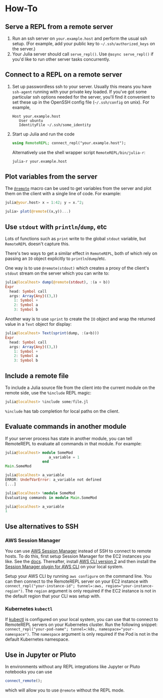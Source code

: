 # How-To

## Serve a REPL from a remote server

1. Run an ssh server on `your.example.host` and perform the usual ssh setup.
   (For example, add your public key to `~/.ssh/authorized_keys` on the server.)
2. Your Julia server should call `serve_repl()`. Use `@async serve_repl()` if
   you'd like to run other server tasks concurrently.

## Connect to a REPL on a remote server

1. Set up passwordless ssh to your server. Usually this means you have
   `ssh-agent` running with your private key loaded. If you've got some
   particular ssh options needed for the server, you'll find it convenient to
   set these up in the OpenSSH config file (`~/.ssh/config` on unix). For
   example,
   ```ssh-config
   Host your.example.host
      User ubuntu
      IdentityFile ~/.ssh/some_identity
   ```
2. Start up Julia and run the code
   ```julia
   using RemoteREPL; connect_repl("your.example.host");
   ```
   Alternatively use the shell wrapper script `RemoteREPL/bin/julia-r`:
   ```bash
   julia-r your.example.host
   ```


## Plot variables from the server

The [`@remote`](@ref) macro can be used to get variables from the server and
plot them on the client with a single line of code. For example:

```julia
julia@your.host> x = 1:42; y = x.^2;

julia> plot(@remote((x,y))...)
```

## Use `stdout` with `println`/`dump`, etc

Lots of functions such as `print` write to the global `stdout` variable, but
`RemoteREPL` doesn't capture this.

There's two ways to get a similar effect in `RemoteREPL`, both of which rely on
passing an `IO` object explicitly to `println`/`dump`/etc.

One way is to use `@remote(stdout)` which creates a proxy of the client's
`stdout` stream on the server which you can write to:

```julia
julia@localhost> dump(@remote(stdout), :(a + b))
Expr
  head: Symbol call
  args: Array{Any}((3,))
    1: Symbol +
    2: Symbol a
    3: Symbol b
```

Another way is to use `sprint` to create the `IO` object and wrap the returned
value in a `Text` object for display:

```julia
julia@localhost> Text(sprint(dump, :(a+b)))
Expr
  head: Symbol call
  args: Array{Any}((3,))
    1: Symbol +
    2: Symbol a
    3: Symbol b
```

## Include a remote file

To include a Julia source file from the client into the current module on the
remote side, use the `%include` REPL magic:

```julia
julia@localhost> %include some/file.jl
```

`%include` has tab completion for local paths on the client.

## Evaluate commands in another module

If your server process has state in another module, you can tell RemoteREPL to
evaluate all commands in that module. For example:

```julia
julia@localhost> module SomeMod
                    a_variable = 1
                 end
Main.SomeMod

julia@localhost> a_variable
ERROR: UndefVarError: a_variable not defined
[...]

julia@localhost> %module SomeMod
Evaluating commands in module Main.SomeMod

julia@localhost> a_variable
1
```

## Use alternatives to SSH

### AWS Session Manager

You can use [AWS Session Manager](https://docs.aws.amazon.com/systems-manager/latest/userguide/session-manager.html) instead of SSH to connect to remote hosts. To do this, first setup Session Manager for the EC2 instances you like. See the [docs](https://docs.aws.amazon.com/systems-manager/latest/userguide/session-manager-getting-started.html). Thereafter, install [AWS CLI version 2](https://docs.aws.amazon.com/cli/latest/userguide/install-cliv2.html) and then install the [Session Manager plugin for AWS CLI](https://docs.aws.amazon.com/systems-manager/latest/userguide/session-manager-working-with-install-plugin.html) on your local system.

Setup your AWS CLI by running `aws configure` on the command line. You can then connect to the RemoteREPL server on your EC2 instance with `connect_repl("your-instance-id"; tunnel=:aws, region="your-instance-region")`. The `region` argument is only required if the EC2 instance is not in the default region that your CLI was setup with.

### Kubernetes `kubectl`

If [kubectl](https://kubernetes.io/docs/reference/kubectl/overview/) is configured on your local system, you can use that to connect to RemoteREPL servers on your Kubernetes cluster. Run the following snippet: `connect_repl("your-pod-name"; tunnel=:k8s, namespace="your-namespace")`. The `namespace` argument is only required if the Pod is not in the default Kubernetes namespace.

## Use in Jupyter or Pluto

In environments without any REPL integrations like Jupyter or Pluto notebooks you can use

```julia
connect_remote();
```
which will allow you to use `@remote` without the REPL mode.
